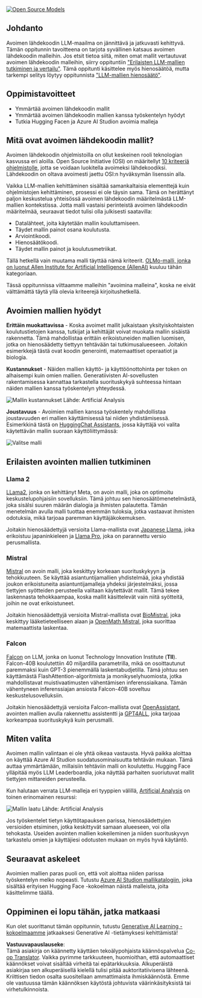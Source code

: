 <!--
CO_OP_TRANSLATOR_METADATA:
{
  "original_hash": "0bba96e53ab841d99db731892a51fab8",
  "translation_date": "2025-05-20T06:58:12+00:00",
  "source_file": "16-open-source-models/README.md",
  "language_code": "fi"
}
-->
[![Open Source Models](../../../translated_images/16-lesson-banner.7b9ebf8cdea6669d74be8212360e99a5653b0cd3ec513f50f12693ffec984ff1.fi.png)](https://aka.ms/gen-ai-lesson16-gh?WT.mc_id=academic-105485-koreyst)

## Johdanto

Avoimen lähdekoodin LLM-maailma on jännittävä ja jatkuvasti kehittyvä. Tämän oppitunnin tavoitteena on tarjota syvällinen katsaus avoimen lähdekoodin malleihin. Jos etsit tietoa siitä, miten omat mallit vertautuvat avoimen lähdekoodin malleihin, siirry oppituntiin ["Erilaisten LLM-mallien tutkiminen ja vertailu"](../02-exploring-and-comparing-different-llms/README.md?WT.mc_id=academic-105485-koreyst). Tämä oppitunti käsittelee myös hienosäätöä, mutta tarkempi selitys löytyy oppitunnista ["LLM-mallien hienosäätö"](../18-fine-tuning/README.md?WT.mc_id=academic-105485-koreyst).

## Oppimistavoitteet

- Ymmärtää avoimen lähdekoodin mallit
- Ymmärtää avoimen lähdekoodin mallien kanssa työskentelyn hyödyt
- Tutkia Hugging Facen ja Azure AI Studion avoimia malleja

## Mitä ovat avoimen lähdekoodin mallit?

Avoimen lähdekoodin ohjelmistoilla on ollut keskeinen rooli teknologian kasvussa eri aloilla. Open Source Initiative (OSI) on määritellyt [10 kriteeriä ohjelmistolle](https://web.archive.org/web/20241126001143/https://opensource.org/osd?WT.mc_id=academic-105485-koreyst), jotta se voidaan luokitella avoimeksi lähdekoodiksi. Lähdekoodin on oltava avoimesti jaettu OSI:n hyväksymän lisenssin alla.

Vaikka LLM-mallien kehittäminen sisältää samankaltaisia elementtejä kuin ohjelmistojen kehittäminen, prosessi ei ole täysin sama. Tämä on herättänyt paljon keskustelua yhteisössä avoimen lähdekoodin määritelmästä LLM-mallien kontekstissa. Jotta malli vastaisi perinteistä avoimen lähdekoodin määritelmää, seuraavat tiedot tulisi olla julkisesti saatavilla:

- Datalähteet, joita käytetään mallin kouluttamiseen.
- Täydet mallin painot osana koulutusta.
- Arviointikoodi.
- Hienosäätökoodi.
- Täydet mallin painot ja koulutusmetriikat.

Tällä hetkellä vain muutama malli täyttää nämä kriteerit. [OLMo-malli, jonka on luonut Allen Institute for Artificial Intelligence (AllenAI)](https://huggingface.co/allenai/OLMo-7B?WT.mc_id=academic-105485-koreyst) kuuluu tähän kategoriaan.

Tässä oppitunnissa viittaamme malleihin "avoimina malleina", koska ne eivät välttämättä täytä yllä olevia kriteerejä kirjoitushetkellä.

## Avoimien mallien hyödyt

**Erittäin muokattavissa** - Koska avoimet mallit julkaistaan yksityiskohtaisten koulutustietojen kanssa, tutkijat ja kehittäjät voivat muokata mallin sisäistä rakennetta. Tämä mahdollistaa erittäin erikoistuneiden mallien luomisen, jotka on hienosäädetty tiettyyn tehtävään tai tutkimusalueeseen. Joitakin esimerkkejä tästä ovat koodin generointi, matemaattiset operaatiot ja biologia.

**Kustannukset** - Näiden mallien käyttö- ja käyttöönottohinta per token on alhaisempi kuin omien mallien. Generatiivisten AI-sovellusten rakentamisessa kannattaa tarkastella suorituskykyä suhteessa hintaan näiden mallien kanssa työskentelyn yhteydessä.

![Mallin kustannukset](../../../translated_images/model-price.bf4c17ebea0f13045f3c10fb8615e171c6a664837cb2f4107c312552149ae88d.fi.png) Lähde: Artificial Analysis

**Joustavuus** - Avoimien mallien kanssa työskentely mahdollistaa joustavuuden eri mallien käyttämisessä tai niiden yhdistämisessä. Esimerkkinä tästä on [HuggingChat Assistants](https://huggingface.co/chat?WT.mc_id=academic-105485-koreyst), jossa käyttäjä voi valita käytettävän mallin suoraan käyttöliittymässä:

![Valitse malli](../../../translated_images/choose-model.1f574fd269d66a894a92f8b8a1c4c3e7cf9e2d9ece5fc66c7d95efdc5d01501d.fi.png)

## Erilaisten avointen mallien tutkiminen

### Llama 2

[LLama2](https://huggingface.co/meta-llama?WT.mc_id=academic-105485-koreyst), jonka on kehittänyt Meta, on avoin malli, joka on optimoitu keskustelupohjaisiin sovelluksiin. Tämä johtuu sen hienosäätömenetelmästä, joka sisälsi suuren määrän dialogia ja ihmisten palautetta. Tämän menetelmän avulla malli tuottaa enemmän tuloksia, jotka vastaavat ihmisten odotuksia, mikä tarjoaa paremman käyttäjäkokemuksen.

Joitakin hienosäädettyjä versioita Llama-mallista ovat [Japanese Llama](https://huggingface.co/elyza/ELYZA-japanese-Llama-2-7b?WT.mc_id=academic-105485-koreyst), joka erikoistuu japaninkieleen ja [Llama Pro](https://huggingface.co/TencentARC/LLaMA-Pro-8B?WT.mc_id=academic-105485-koreyst), joka on parannettu versio perusmallista.

### Mistral

[Mistral](https://huggingface.co/mistralai?WT.mc_id=academic-105485-koreyst) on avoin malli, joka keskittyy korkeaan suorituskykyyn ja tehokkuuteen. Se käyttää asiantuntijamallien yhdistelmää, joka yhdistää joukon erikoistuneita asiantuntijamalleja yhdeksi järjestelmäksi, jossa tiettyjen syötteiden perusteella valitaan käytettävät mallit. Tämä tekee laskennasta tehokkaampaa, koska mallit käsittelevät vain niitä syötteitä, joihin ne ovat erikoistuneet.

Joitakin hienosäädettyjä versioita Mistral-mallista ovat [BioMistral](https://huggingface.co/BioMistral/BioMistral-7B?text=Mon+nom+est+Thomas+et+mon+principal?WT.mc_id=academic-105485-koreyst), joka keskittyy lääketieteelliseen alaan ja [OpenMath Mistral](https://huggingface.co/nvidia/OpenMath-Mistral-7B-v0.1-hf?WT.mc_id=academic-105485-koreyst), joka suorittaa matemaattista laskentaa.

### Falcon

[Falcon](https://huggingface.co/tiiuae?WT.mc_id=academic-105485-koreyst) on LLM, jonka on luonut Technology Innovation Institute (**TII**). Falcon-40B koulutettiin 40 miljardilla parametrilla, mikä on osoittautunut paremmaksi kuin GPT-3 pienemmällä laskentabudjetilla. Tämä johtuu sen käyttämästä FlashAttention-algoritmista ja monikyselyhuomiosta, jotka mahdollistavat muistivaatimusten vähentämisen inferenssiaikana. Tämän vähentyneen inferenssiajan ansiosta Falcon-40B soveltuu keskustelusovelluksiin.

Joitakin hienosäädettyjä versioita Falcon-mallista ovat [OpenAssistant](https://huggingface.co/OpenAssistant/falcon-40b-sft-top1-560?WT.mc_id=academic-105485-koreyst), avointen mallien avulla rakennettu assistentti ja [GPT4ALL](https://huggingface.co/nomic-ai/gpt4all-falcon?WT.mc_id=academic-105485-koreyst), joka tarjoaa korkeampaa suorituskykyä kuin perusmalli.

## Miten valita

Avoimen mallin valintaan ei ole yhtä oikeaa vastausta. Hyvä paikka aloittaa on käyttää Azure AI Studion suodatusominaisuutta tehtävän mukaan. Tämä auttaa ymmärtämään, millaisiin tehtäviin malli on koulutettu. Hugging Face ylläpitää myös LLM Leaderboardia, joka näyttää parhaiten suoriutuvat mallit tiettyjen mittareiden perusteella.

Kun halutaan verrata LLM-malleja eri tyyppien välillä, [Artificial Analysis](https://artificialanalysis.ai/?WT.mc_id=academic-105485-koreyst) on toinen erinomainen resurssi:

![Mallin laatu](../../../translated_images/model-quality.10696c659e8e327352b6c2352d000092a0a91abb31a1ffd337fb16a9edcb7d9c.fi.png) Lähde: Artificial Analysis

Jos työskentelet tietyn käyttötapauksen parissa, hienosäädettyjen versioiden etsiminen, jotka keskittyvät samaan alueeseen, voi olla tehokasta. Useiden avointen mallien kokeileminen ja niiden suorituskyvyn tarkastelu omien ja käyttäjiesi odotusten mukaan on myös hyvä käytäntö.

## Seuraavat askeleet

Avoimien mallien paras puoli on, että voit aloittaa niiden parissa työskentelyn melko nopeasti. Tutustu [Azure AI Studion mallikatalogiin](https://ai.azure.com?WT.mc_id=academic-105485-koreyst), joka sisältää erityisen Hugging Face -kokoelman näistä malleista, joita käsittelimme täällä.

## Oppiminen ei lopu tähän, jatka matkaasi

Kun olet suorittanut tämän oppitunnin, tutustu [Generative AI Learning -kokoelmaamme](https://aka.ms/genai-collection?WT.mc_id=academic-105485-koreyst) jatkaaksesi Generative AI -tietämyksesi kehittämistä!

**Vastuuvapauslauseke**:  
Tämä asiakirja on käännetty käyttäen tekoälypohjaista käännöspalvelua [Co-op Translator](https://github.com/Azure/co-op-translator). Vaikka pyrimme tarkkuuteen, huomioithan, että automaattiset käännökset voivat sisältää virheitä tai epätarkkuuksia. Alkuperäistä asiakirjaa sen alkuperäisellä kielellä tulisi pitää auktoritatiivisena lähteenä. Kriittisen tiedon osalta suositellaan ammattimaista ihmiskäännöstä. Emme ole vastuussa tämän käännöksen käytöstä johtuvista väärinkäsityksistä tai virhetulkinnoista.